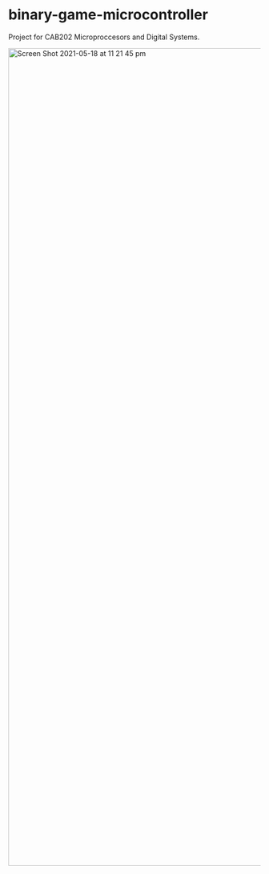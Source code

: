 # binary-game-microcontroller
Project for CAB202 Microproccesors and Digital Systems. 

<img width="1633" alt="Screen Shot 2021-05-18 at 11 21 45 pm" src="https://user-images.githubusercontent.com/47819009/118658926-327e2180-b830-11eb-986a-8e85948786fc.png">
